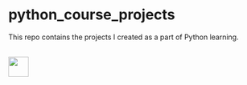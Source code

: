 # python_course_projects

This repo contains the projects I created as a part of Python learning.


<br/>




<img src="https://img.icons8.com/color-glass/48/000000/python.png" width = "40px" />
